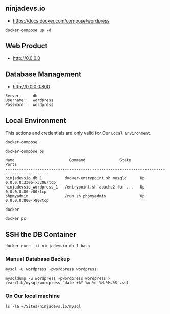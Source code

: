 ## ninjadevs.io

 - https://docs.docker.com/compose/wordpress

 ```
 docker-compose up -d
 ```

## Web Product

  - http://0.0.0.0

## Database Management

  - http://0.0.0.0:800

```
Server:     db
Username:   wordpress
Password:   wordpress
```

## Local Environment

This actions and credentials are only valid for Our `Local Environment`.

```
docker-compose
```

```
docker-compose ps

Name                        Command               State           Ports          
-----------------------------------------------------------------------------------------
ninjadevsio_db_1          docker-entrypoint.sh mysqld      Up      0.0.0.0:3306->3306/tcp
ninjadevsio_wordpress_1   /entrypoint.sh apache2-for ...   Up      0.0.0.0:80->80/tcp     
phpmyadmin                /run.sh phpmyadmin               Up      0.0.0.0:800->80/tcp    
```

```
docker
```

```
docker ps
```

## SSH the DB Container

```
docker exec -it ninjadevsio_db_1 bash
```

### Manual Database Backup

```
mysql -u wordpress -pwordpress wordpress
```

```
mysqldump -u wordpress -pwordpress wordpress > /var/lib/mysql/wordpress_`date +%Y-%m-%d-%H.%M.%S`.sql
```

### On Our local machine

```
ls -la ~/Sites/ninjadevs.io/mysql
```
